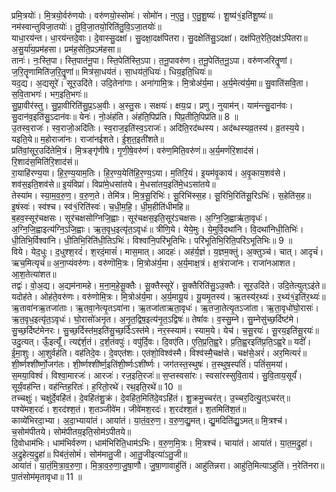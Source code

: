 

  
प्रमि॒त्रयोः॑। मि॒त्रयो॒र्वरु॑णयोः। वरु॑णयो॒स्सोमः॑। सोमो॑न। न॒ए॒तु॒। ए॒तु॒शू॒ष्यः॑। शू॒ष्य॑१॒॑इति॑शू॒ष्यः॑॥ नम॑स्वान्तुविजा॒तयोः॑। तु॒वि॒जा॒तयो॒रिति॑तु॒वि॒ऽजा॒तयोः॑॥  
याधा॒रय॑न्त। धा॒रय॑न्तदे॒वाः। दे॒वास्सु॒दक्षा॑। सु॒दक्षा॒दक्ष॑पितरा। सु॒दक्षेति॑सु॒ऽदक्षा॑। दक्ष॑पित॒रेति॒दक्ष॑ऽपितरा॥ अ॒सु॒र्या॑य॒प्रम॑हसा। प्रम॑ह॒सेति॒प्रऽम॑हसा॥  
तानः॑। नः॒स्ति॒पा। स्ति॒पात॑नू॒पा। स्ति॒पेति॑स्ति॒ऽपा। त॒नू॒पावरु॑ण। त॒नू॒पेति॑त॒नू॒ऽपा। वरु॑णजरितॄ॒॒णां। ज॒रि॒तॄणामिति॑ज॒रि॒तॄ॒॒णां॥ मित्र॑सा॒धय॑तं। सा॒धय॑तं॒धियः॑। धिय॒इति॒धियः॑॥  
यद॒द्य। अ॒द्यसूरे॑। सूर॒उदि॑ते। उदि॒तेना॑गाः। अना॑गामि॒त्रः। मि॒त्रोअ॑र्य॒मा। अ॒र्य॒मेत्य॑र्य॒मा॥ सु॒वाति॑सवि॒ता। स॒वि॒ताभगः॑। भग॒इति॒भगः॑॥  
सु॒प्रा॒वीर॑स्तु। सु॒प्रा॒वीरिति॑सु॒प्र॒ऽअ॒वीः। अ॒स्तु॒सः। सक्षयः॑। क्षयः॒प्र। प्रणु। नुयाम॑न्। याम॑न्त्सु॒दान॑वः। सु॒दान॑व॒इति॑सु॒ऽदान॑वः॥ येनः॑। नो॒अंह॑ति। अंह॑ति॒पिप्र॑ति। पिप्र॒तीति॒पिप्र॑ति॥ 8 ॥  
उ॒तस्व॒राजः॑। स्व॒राजो॒अदि॑तिः। स्व॒राज॒इति॑स्व॒ऽराजः॑। अदि॑ति॒रद॑ब्धस्य। अद॑ब्धस्यव्र॒तस्य॑। व्र॒तस्य॒ये। यइति॒ये॥ म॒होराजा॑नः। राजा॑नईशते। ई॒श॒त॒इती॑शते॥  
प्रति॑वां॒सूर॒उदि॑तेमि॒त्रं। मि॒त्रङ्गृ॑णीषे। गृ॒णी॒षे॒वरु॑णं। वरु॑ण॒मिति॒वरु॑णं॥ अ॒र्य॒मणं॑रि॒शाद॑सं। रि॒शाद॑स॒मिति॑रि॒शाद॑सं॥  
रा॒याहि॑रण्य॒या। हि॒र॒ण्य॒याम॒तिः। हि॒र॒ण्य॒येति॑हि॒र॒ण्य॒ऽया। म॒तिरि॒यं। इ॒यम॑वृ॒काय॑। अ॒वृ॒काय॒शव॑से। शव॑स॒इति॒शव॑से॥ इ॒यंविप्रा॑। विप्रा॑मे॒धसा॑तये। मे॒धसा॑तय॒इति॑मे॒धऽसा॑तये॥  
तेस्या॑म। स्या॒म॒व॒रु॒ण॒। व॒रु॒ण॒ते। तेमि॑त्र। मि॒त्र॒सू॒रिभिः॑। सू॒रिभि॑स्स॒ह। सू॒रिभि॒रिति॑सू॒रिऽभिः॑। स॒हेति॑स॒ह॥ इ॒षंस्वः॑। स्व॑श्च। स्व॑१॒॑रिति॑स्वः॑। च॒धी॒म॒हि॒। धी॒म॒हीति॑धीमहि॥  
ब॒हव॒स्सूर॑चक्षसः। सूर॑चक्षसोग्निजि॒ह्वाः। सूर॑चक्षस॒इति॒सूर॑ऽचक्षसः। अ॒ग्नि॒जि॒ह्वाऋ॑ता॒वृधः॑। अ॒ग्नि॒जि॒ह्वाइत्य॑ग्नि॒ऽजि॒ह्वाः। ऋ॒त॒वृध॒इत्यृ॑त॒ऽवृधः॑॥ त्रीणि॒ये। येये॒मुः। ये॒मुर्वि॒दथा॑नि। वि॒दथा॑निधी॒तिभिः॑। धी॒तिभि॒र्विश्वा॑नि। धी॒तिभि॒रिति॑धी॒तिऽभिः॑। विश्वा॑नि॒परि॑भूतिभिः। परि॑भूतिभि॒रिति॒परि॑ऽभूतिभिः॥ 9 ॥  
विये। येद॒धुः। द॒धुश्श॒रदं॑। श॒रदं॒मासं॑। मास॒मात्। आदहः॑। अह॑र्य॒ज्ञं। य॒ज्ञम॒क्तुं। अ॒क्तुञ्च॑। चात्। आदृचं॑। ऋच॒मित्यृचं॑॥ अ॒ना॒प्यंवरु॑णः। वरु॑णॊमि॒त्रः। मि॒त्रोअ॑र्य॒मा। अ॒र्य॒माक्ष॒त्रं। क्ष॒त्रंराजा॑नः। राजा॑नआशत। आ॒श॒तेत्या॑शत॥  
तद्वः॑। वो॒अ॒द्य। अ॒द्यम॑नामहे। म॒ना॒म॒हे॒सू॒क्तैः। सू॒क्तैस्सूरे॑। सू॒क्तैरिति॑सु॒ऽउ॒क्तैः। सूर॒उदि॑ते। उदि॒तेत्युत्ऽइ॑ते॥ यदोह॑ते। ओह॑ते॒वरु॑णः। वरु॑णोमि॒त्रः। मि॒त्रोअ॑र्य॒मा। अ॒र्य॒मायू॒यं। यू॒यमृ॒तस्य॑। ऋ॒तस्य॑र॒थ्यः॑। र॒थ्य॑१॒॑इति॑र॒थ्यः॑॥  
ऋ॒तावा॑नऋ॒तजा॑ताः। ऋ॒तवा॒नेत्यृ॒तऽवा॑ना। ऋ॒तजा॑ताऋता॒वृधः॑। ऋ॒तजा॒तेत्यृ॒तऽजा॑ता। ऋ॒ता॒वृधो॑घो॒रासः॑। ऋ॒त॒वृध॒इत्यृ॑त॒ऽवृधः॑। घो॒रासो॑अनृत। अ॒नृ॒त॒द्विष॒इत्य॑नृ॒त॒ऽद्विषः॑॥ तेषां॑वः। व॒स्सु॒म्ने। सु॒म्नेसु॑च्छ॒र्दिष्ट॑मे। सु॒च्छ॒र्दिष्ट॑मेनरः। सु॒च्छ॒र्दिस्त॑म॒इति॑सु॒च्छ॒र्दिःऽस्त॑मे। नर॒स्स्याम॑। स्याम॒ये। येच॑। च॒सू॒रयः॑। सू॒रय॒इति॑सू॒रयः॑॥  
उदु॒त्यत्। ऊँ॒इत्यूँ॑। त्यद्द॑र्श॒तं। द॒र्श॒तंवपुः॑। वपु॑र्दि॒वः। दि॒वए॑ति। ए॒ति॒प्र॒ति॒ह्व॒रे। प्र॒ति॒ह्व॒रइति॑प्र॒ति॒ऽह्व॒रे॥ यदीं॑। ई॒मा॒शुः। आ॒शुर्वह॑ति। वह॑तिदे॒वः। दे॒वएत॑शः। एत॑शो॒विश्व॑स्मै। विश्व॑स्मै॒चक्ष॑से। चक्ष॑से॒अरं॑। अर॒मित्यरं॑॥  
शी॒र्ष्णश्शी॑र्ष्णो॒जग॑तः। शी॒र्ष्णश्शी॑र्ष्ण॒इति॑शी॒र्ष्णःऽशी॑र्ष्णः। जग॑तस्त॒स्थुषः॑। त॒स्थुष॒स्पतिं॑। पतिं॑स॒मया॑। स॒मया॒विश्वं॑। विश्वा॒मारजः॑। आरजः॑। रज॒इति॒रजः॑॥ स॒प्तस्वसा॑रः। स्वसा॑रस्सुवि॒ताय॑। सु॒वि॒ताय॒सूर्यं॑। सूर्यं॒वह॑न्ति। वह॑न्तिह॒रितः॑। ह॒रितो॒रथे॑। रथ॒इति॒रथे॑॥ 10 ॥  
तच्चक्षुः॑। चक्षु॑र्दे॒वहि॑तं। दे॒वहि॑तंशु॒क्रं। दे॒वहि॑त॒मिति॑दे॒वऽहि॑तं। शु॒क्रमु॒च्चर॑त्। उ॒च्चर॒दित्यु॒त्ऽचर॑त्॥ पश्ये॑मश॒रदः॑। श॒रद॑श्श॒तं। श॒तञ्जीवे॑म। जीवे॑मश॒रदः॑। श॒रद॑श्श॒तं। श॒तमिति॑श॒तं॥  
काव्ये॑भिरदा॒भ्या। अ॒दा॒भ्याया॑तं। आया॑तं। या॒तं॒व॒रु॒ण॒। व॒रु॒ण॒द्यु॒मत्। द्यु॒मदिति॑द्यु॒ऽमत्॥ मि॒त्रश्च॑। च॒सोम॑पीतये। सोम॑पीतय॒इति॒सोम॑ऽपीतये॥  
दि॒वोधाम॑भिः। धाम॑भिर्वरुण। धाम॑भिरिति॒धाम॑ऽभिः। व॒रु॒ण॒मि॒त्रः। मि॒त्रश्च॑। चाया॑तं। आया॑तं। या॒त॒म॒द्रुहा॑। अ॒द्रुहेत्य॒द्रुहा॑॥ पिब॑तं॒सोमं॑। सोम॑मातु॒जी। आ॒तु॒जीइत्या॑ऽतु॒जी॥  
आया॑तं। या॒तं॒मि॒त्रा॒व॒रु॒णा॒। मि॒त्रा॒व॒रु॒णा॒जु॒षा॒णौ। जु॒षा॒णावाहु॑तिं। आहु॑तिन्नरा। आहु॑ति॒मित्याऽहु॑तिं। न॒रेति॑नरा॥ पा॒तंसोम॑मृतावृधा॥ 11 ॥  
